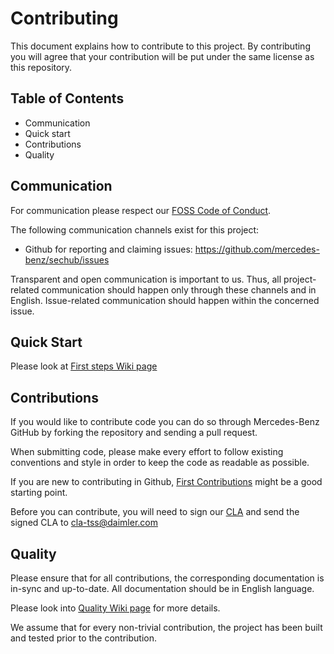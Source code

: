 <!-- SPDX-License-Identifier: MIT --->
# Contributing

This document explains how to contribute to this project.
By contributing you will agree that your contribution will be put under the same license as this repository.

## Table of Contents
- Communication
- Quick start
- Contributions
- Quality

## Communication
For communication please respect our [FOSS Code of Conduct](https://github.com/mercedes-benz/foss/blob/master/CODE_OF_CONDUCT.md).

The following communication channels exist for this project:
- Github for reporting and claiming issues: https://github.com/mercedes-benz/sechub/issues

Transparent and open communication is important to us. Thus, all project-related communication should happen only through these channels and in English. Issue-related communication should happen within the concerned issue.


## Quick Start
Please look at [First steps Wiki page](https://github.com/mercedes-benz/sechub/wiki/First-steps)

## Contributions
If you would like to contribute code you can do so through Mercedes-Benz GitHub by forking the repository and sending a pull request.

When submitting code, please make every effort to follow existing conventions and style in order to keep the code as readable as possible.

If you are new to contributing in Github, [First Contributions](https://github.com/firstcontributions/first-contributions) might be a good starting point.

Before you can contribute, you will need to sign our [CLA](https://github.com/mercedes-benz/foss/blob/master/CONTRIBUTORS_LICENSE_AGREEMENT.md) and send the signed CLA to cla-tss@daimler.com

## Quality
Please ensure that for all contributions, the corresponding documentation is in-sync and up-to-date. All documentation should be in English language.

Please look into [Quality Wiki page](https://github.com/mercedes-benz/sechub/wiki/Quality) for more details.

We assume that for every non-trivial contribution, the project has been built and tested prior to the contribution.

